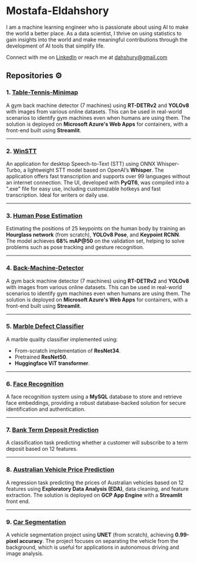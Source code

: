 # Mostafa-Eldahshory

I am a machine learning engineer who is passionate about using AI to make the world a better place. As a data scientist, I thrive on using statistics to gain insights into the world and make meaningful contributions through the development of AI tools that simplify life.

Connect with me on [LinkedIn](https://www.linkedin.com/in/dahshory/) or reach me at <dahshury@gmail.com> 

## Repositories ⚙️


### 1. [Table-Tennis-Minimap](https://github.com/dahshury/Table-tennis-minimap)
A gym back machine detector (7 machines) using **RT-DETRv2** and **YOLOv8** with images from various online datasets. This can be used in real-world scenarios to identify gym machines even when humans are using them. The solution is deployed on **Microsoft Azure's Web Apps** for containers, with a front-end built using **Streamlit**.

---

### 2. [WinSTT](https://github.com/dahshury/WinSTT)
An application for desktop Speech-to-Text (STT) using ONNX Whisper-Turbo, a lightweight STT model based on OpenAI’s **Whisper**. The application offers fast transcription and supports over 99 languages without an internet connection. The UI, developed with **PyQT6**, was compiled into a ".exe" file for easy use, including customizable hotkeys and fast transcription. Ideal for writers or daily use.

---

### 3. [Human Pose Estimation](https://github.com/dahshury/Human-Pose-Estimation)
Estimating the positions of 25 keypoints on the human body by training an **Hourglass network** (from scratch), **YOLOv8 Pose**, and **Keypoint RCNN**. The model achieves **68% mAP@50** on the validation set, helping to solve problems such as pose tracking and gesture recognition.

---

### 4. [Back-Machine-Detector](https://github.com/dahshury/Back-Machine-Detector)
A gym back machine detector (7 machines) using **RT-DETRv2** and **YOLOv8** with images from various online datasets. This can be used in real-world scenarios to identify gym machines even when humans are using them. The solution is deployed on **Microsoft Azure's Web Apps** for containers, with a front-end built using **Streamlit**.

---

### 5. [Marble Defect Classifier](https://github.com/dahshury/Marble-Defect-Classifier)
A marble quality classifier implemented using:
- From-scratch implementation of **ResNet34**.
- Pretrained **ResNet50**.
- **Huggingface ViT transformer**.

---

### 6. [Face Recognition](https://github.com/dahshury/face_recognition)
A face recognition system using a **MySQL** database to store and retrieve face embeddings, providing a robust database-backed solution for secure identification and authentication.


---

### 7. [Bank Term Deposit Prediction](https://github.com/dahshury/Bank-term-deposit-prediction)
A classification task predicting whether a customer will subscribe to a term deposit based on 12 features.

---

### 8. [Australian Vehicle Price Prediction](https://github.com/dahshury/Australian-Vehicle-Price-Prediction)
A regression task predicting the prices of Australian vehicles based on 12 features using **Exploratory Data Analysis (EDA)**, data cleaning, and feature extraction. The solution is deployed on **GCP App Engine** with a **Streamlit** front end.

---

### 9. [Car Segmentation](https://github.com/dahshury/Car-Segmentation)
A vehicle segmentation project using **UNET** (from scratch), achieving **0.99-pixel accuracy**. The project focuses on separating the vehicle from the background, which is useful for applications in autonomous driving and image analysis.


